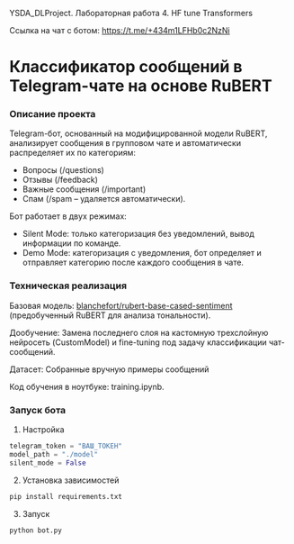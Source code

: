 YSDA_DLProject. Лабораторная работа 4. HF tune Transformers

Ссылка на чат с ботом: https://t.me/+434m1LFHb0c2NzNi

# Классификатор сообщений в Telegram-чате на основе RuBERT

### Описание проекта

Telegram-бот, основанный на модифицированной модели RuBERT, анализирует сообщения в групповом чате и автоматически распределяет их по категориям:

 - Вопросы (/questions)
 - Отзывы (/feedback)
 - Важные сообщения (/important)
 - Спам (/spam – удаляется автоматически).

Бот работает в двух режимах:
 - Silent Mode: только категоризация без уведомлений, вывод информации по команде.
 - Demo Mode: категоризация с уведомления, бот определяет и отправляет категорию после каждого сообщения в чате.

### Техническая реализация

Базовая модель: [blanchefort/rubert-base-cased-sentiment](https://huggingface.co/blanchefort/rubert-base-cased-sentiment) (предобученный RuBERT для анализа тональности).

Дообучение: Замена последнего слоя на кастомную трехслойную нейросеть (CustomModel) и fine-tuning под задачу классификации чат-сообщений.

Датасет: Собранные вручную примеры сообщений

Код обучения в ноутбуке: training.ipynb.

### Запуск бота

1. Настройка

```python
telegram_token = "ВАШ_ТОКЕН"
model_path = "./model"
silent_mode = False
```

2. Установка зависимостей

```bash
pip install requirements.txt
```

3. Запуск

```bash
python bot.py
```
